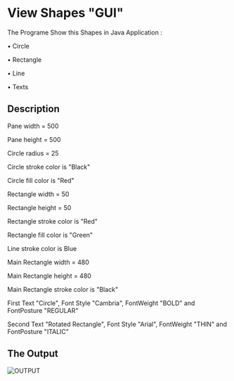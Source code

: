 # View Shapes "GUI"

The Programe Show this Shapes in Java Application :

• Circle 

• Rectangle 

•  Line 

•  Texts

## Description

Pane width = 500

Pane height = 500

Circle radius = 25

Circle stroke color is "Black"

Circle fill color is "Red"

Rectangle width = 50

Rectangle height = 50

Rectangle stroke color is "Red"

Rectangle fill color is "Green"

Line stroke color is Blue 

Main Rectangle width = 480

Main Rectangle height = 480

Main Rectangle stroke color is "Black"

First Text "Circle", Font Style "Cambria", FontWeight "BOLD" and FontPosture "REGULAR"

Second Text "Rotated Rectangle", Font Style "Arial", FontWeight "THIN" and FontPosture "ITALIC"

## The Output

![OUTPUT](https://user-images.githubusercontent.com/105172397/232633275-a3495776-e51c-4f53-908d-39b393eb378e.jpg)
